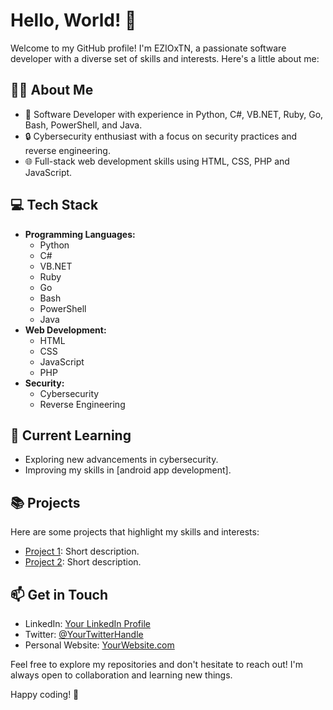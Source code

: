 # Hello, World! 👋

Welcome to my GitHub profile! I'm EZIOxTN, a passionate software developer with a diverse set of skills and interests. Here's a little about me:

## 👨‍💻 About Me

- 💼 Software Developer with experience in Python, C#, VB.NET, Ruby, Go, Bash, PowerShell, and Java.
- 🔒 Cybersecurity enthusiast with a focus on security practices and reverse engineering.
- 🌐 Full-stack web development skills using HTML, CSS, PHP and JavaScript.

## 💻 Tech Stack

- **Programming Languages:**
  - Python
  - C#
  - VB.NET
  - Ruby
  - Go
  - Bash
  - PowerShell
  - Java
- **Web Development:**
  - HTML
  - CSS
  - JavaScript
  - PHP
- **Security:**
  - Cybersecurity
  - Reverse Engineering

## 🌱 Current Learning

- Exploring new advancements in cybersecurity.
- Improving my skills in [android app development].

## 📚 Projects

Here are some projects that highlight my skills and interests:

- [Project 1](link-to-project-1): Short description.
- [Project 2](link-to-project-2): Short description.

## 📫 Get in Touch

- LinkedIn: [Your LinkedIn Profile](link-to-linkedin)
- Twitter: [@YourTwitterHandle](link-to-twitter)
- Personal Website: [YourWebsite.com](link-to-website)

Feel free to explore my repositories and don't hesitate to reach out! I'm always open to collaboration and learning new things.

Happy coding! 🚀

